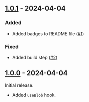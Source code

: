 ## [1.0.1] - 2024-04-04

### Added
- Added badges to README file ([#1])

### Fixed
- Added build step ([#2])

[#1]: https://github.com/vascobotelho/react-blob-shape/pull/1
[#2]: https://github.com/vascobotelho/react-blob-shape/pull/2

## [1.0.0] - 2024-04-04

Initial release.

- Added `useBlob` hook.

[1.0.0]: https://github.com/vascobotelho/react-blob-shape/releases/tag/v1.0.0
[1.0.1]: https://github.com/vascobotelho/react-blob-shape/releases/tag/v1.0.1
